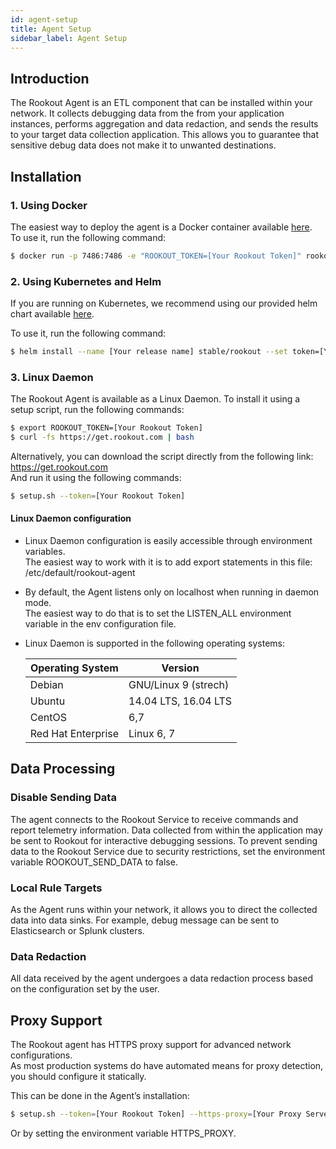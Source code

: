 ```yaml
---
id: agent-setup
title: Agent Setup
sidebar_label: Agent Setup
---
```


## Introduction

The Rookout Agent is an ETL component that can be installed within your network. It collects debugging data from the from your application instances, performs aggregation and data redaction, and sends the results to your target data collection application. This allows you to guarantee that sensitive debug data does not make it to unwanted destinations.

## Installation

### 1. Using Docker

The easiest way to deploy the agent is a Docker container available [here](https://hub.docker.com/r/rookout/agent/).  
To use it, run the following command:

```bash
$ docker run -p 7486:7486 -e "ROOKOUT_TOKEN=[Your Rookout Token]" rookout/agent
```

### 2. Using Kubernetes and Helm

If you are running on Kubernetes, we recommend using our provided helm chart available [here](https://github.com/helm/charts/tree/master/stable/rookout).

To use it, run the following command:

```bash
$ helm install --name [Your release name] stable/rookout --set token=[Your Rookout Token]
```

### 3. Linux Daemon

The Rookout Agent is available as a Linux Daemon.
To install it using a setup script, run the following commands:

```bash
$ export ROOKOUT_TOKEN=[Your Rookout Token]
$ curl -fs https://get.rookout.com | bash
```

Alternatively, you can download the script directly from the following link: https://get.rookout.com  
And run it using the following commands:
```bash
$ setup.sh --token=[Your Rookout Token]
```

#### Linux Daemon configuration

- Linux Daemon configuration is easily accessible through environment variables.    
The easiest way to work with it is to add export statements in this file:
/etc/default/rookout-agent

- By default, the Agent listens only on localhost when running in daemon mode.  
The easiest way to do that is to set the LISTEN_ALL environment variable in the env configuration file.

- Linux Daemon is supported in the following operating systems:

    | Operating System   | Version    |
    | ------------------ | ---------- |
    | Debian             | GNU/Linux 9 (strech)       |
    | Ubuntu             | 14.04 LTS, 16.04 LTS         |
    | CentOS             | 6,7          |
    | Red Hat Enterprise | Linux 6, 7|


## Data Processing

### Disable Sending Data

The agent connects to the Rookout Service to receive commands and report telemetry information.
Data collected from within the application may be sent to Rookout for interactive debugging sessions.
To prevent sending data to the Rookout Service due to security restrictions, set the environment variable ROOKOUT_SEND_DATA to false.

### Local Rule Targets

As the Agent runs within your network, it allows you to direct the collected data into data sinks.
For example, debug message can be sent to Elasticsearch or Splunk clusters.

### Data Redaction

All data received by the agent undergoes a data redaction process based on the configuration set by the user.

## Proxy Support 

The Rookout agent has HTTPS proxy support for advanced network configurations.  
As most production systems do have automated means for proxy detection, you should configure it statically.  

This can be done in the Agent’s installation:
```bash
$ setup.sh --token=[Your Rookout Token] --https-proxy=[Your Proxy Server]
```

Or by setting the environment variable HTTPS_PROXY.
